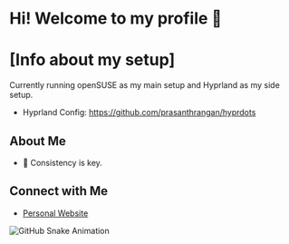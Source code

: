 # Hi! Welcome to my profile 👋

# [Info about my setup]
Currently running openSUSE as my main setup and Hyprland as my side setup.
- Hyprland Config: https://github.com/prasanthrangan/hyprdots
##

## About Me

- 🌱 Consistency is key.

## Connect with Me

- [Personal Website](https://portifolio-senai.vercel.app/)


![GitHub Snake Animation](https://github.com/ardszsantos/ardszsantos/blob/output/dist/snake.svg)
